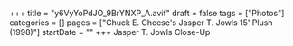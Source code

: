 +++
title = "y6VyYoPdJO_9BrYNXP_A.avif"
draft = false
tags = ["Photos"]
categories = []
pages = ["Chuck E. Cheese's Jasper T. Jowls 15' Plush (1998)"]
startDate = ""
+++
Jasper T. Jowls Close-Up
